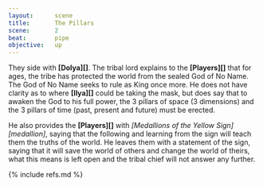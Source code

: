 ```yaml
---
layout:      scene
title:       The Pillars
scene:       2
beat:        pipe
objective:   up
---
```


They side with **[Dolya][]**.
The tribal lord explains to the **[Players][]** that for ages,
the tribe has protected the world from the sealed God of No Name.
The God of No Name seeks to rule as King once more.
He does not have clarity as to where **[Ilya][]** could be taking the mask,
but does say that to awaken the God to his full power,
the 3 pillars of space (3 dimensions) and the 3 pillars of time
(past, present and future) must be erected.

He also provides the **[Players][]** with *[Medallions of the Yellow Sign][medallion]*,
saying that the following and learning from the sign will teach them the truths of the world.
He leaves them with a statement of the sign,
saying that it will save the world of others and change the world of theirs,
what this means is left open and the tribal chief will not answer any further.


{% include refs.md %}
